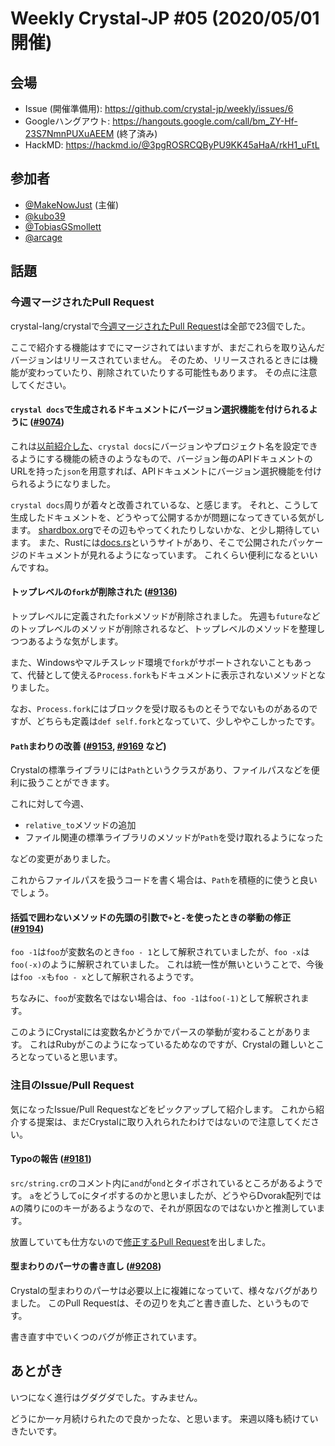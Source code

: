 # Weekly Crystal-JP #05 (2020/05/01開催)

## 会場

- Issue (開催準備用): <https://github.com/crystal-jp/weekly/issues/6>
- Googleハングアウト: <https://hangouts.google.com/call/bm_ZY-Hf-23S7NmnPUXuAEEM> (終了済み)
- HackMD: <https://hackmd.io/@3pgROSRCQByPU9KK45aHaA/rkH1_uFtL>

## 参加者

- [@MakeNowJust][] (主催)
- [@kubo39][]
- [@TobiasGSmollett][]
- [@arcage][]

[@MakeNowJust]: https://github.com/MakeNowJust
[@TobiasGSmollett]: https://github.com/TobiasGSmollett
[@kubo39]: https://github.com/kubo39
[@arcage]: https://github.com/arcage

## 話題

### 今週マージされたPull Request

crystal-lang/crystalで[今週マージされたPull Request](https://github.com/crystal-lang/crystal/pulls?q=is%3Apr+is%3Amerged+updated%3A2020-04-24..2020-05-01)は全部で23個でした。

ここで紹介する機能はすでにマージされてはいますが、まだこれらを取り込んだバージョンはリリースされていません。
そのため、リリースされるときには機能が変わっていたり、削除されていたりする可能性もあります。
その点に注意してください。

#### `crystal docs`で生成されるドキュメントにバージョン選択機能を付けられるように ([#9074](https://github.com/crystal-lang/crystal/pull/9074))

これは[以前紹介した](https://crystal-jp.github.io/weekly/#/minutes/2020-04-17?id=crystal-docsがプロジェクト名とそのバージョンを指定できるように-a-hrefhttpsgithubcomcrystal-langcrystalpull8792-target_blank8792)、`crystal docs`にバージョンやプロジェクト名を設定できるようにする機能の続きのようなもので、バージョン毎のAPIドキュメントのURLを持った`json`を用意すれば、APIドキュメントにバージョン選択機能を付けられるようになりました。

`crystal docs`周りが着々と改善されているな、と感じます。
それと、こうして生成したドキュメントを、どうやって公開するかが問題になってきている気がします。
[shardbox.org](https://shardbox.org)でその辺もやってくれたりしないかな、と少し期待しています。
また、Rustには[docs.rs](https://docs.rs)というサイトがあり、そこで公開されたパッケージのドキュメントが見れるようになっています。
これくらい便利になるといいんですね。

#### トップレベルの`fork`が削除された ([#9136](https://github.com/crystal-lang/crystal/pull/9136))

トップレベルに定義された`fork`メソッドが削除されました。
先週も`future`などのトップレベルのメソッドが削除されるなど、トップレベルのメソッドを整理しつつあるような気がします。

また、Windowsやマルチスレッド環境で`fork`がサポートされないこともあって、代替として使える`Process.fork`もドキュメントに表示されないメソッドとなりました。

なお、`Process.fork`にはブロックを受け取るものとそうでないものがあるのですが、どちらも定義は`def self.fork`となっていて、少しややこしかったです。

#### `Path`まわりの改善 ([#9153](https://github.com/crystal-lang/crystal/pull/9153), [#9169](https://github.com/crystal-lang/crystal/pull/9169) など)

Crystalの標準ライブラリには`Path`というクラスがあり、ファイルパスなどを便利に扱うことができます。

これに対して今週、

  - `relative_to`メソッドの追加
  - ファイル関連の標準ライブラリのメソッドが`Path`を受け取れるようになった

などの変更がありました。

これからファイルパスを扱うコードを書く場合は、`Path`を積極的に使うと良いでしょう。

#### 括弧で囲わないメソッドの先頭の引数で`+`と`-`を使ったときの挙動の修正 ([#9194](https://github.com/crystal-lang/crystal/pull/9194))

`foo -1`は`foo`が変数名のとき`foo - 1`として解釈されていましたが、`foo -x`は`foo(-x)`のように解釈されていました。
これは統一性が無いということで、今後は`foo -x`も`foo - x`として解釈されるようです。

ちなみに、`foo`が変数名ではない場合は、`foo -1`は`foo(-1)`として解釈されます。

このようにCrystalには変数名かどうかでパースの挙動が変わることがあります。
これはRubyがこのようになっているためなのですが、Crystalの難しいところとなっていると思います。

### 注目のIssue/Pull Request

気になったIssue/Pull Requestなどをピックアップして紹介します。
これから紹介する提案は、まだCrystalに取り入れられたわけではないので注意してください。

#### Typoの報告 ([#9181](https://github.com/crystal-lang/crystal/issues/9181))

`src/string.cr`のコメント内に`and`が`ond`とタイポされているところがあるようです。
`a`をどうして`o`にタイポするのかと思いましたが、どうやらDvorak配列では`A`の隣りに`O`のキーがあるようなので、それが原因なのではないかと推測しています。

放置していても仕方ないので[修正するPull Request](https://github.com/crystal-lang/crystal/pull/9212)を出しました。

#### 型まわりのパーサの書き直し ([#9208](https://github.com/crystal-lang/crystal/pull/9208))

Crystalの型まわりのパーサは必要以上に複雑になっていて、様々なバグがありました。
このPull Requestは、その辺りを丸ごと書き直した、というものです。

書き直す中でいくつのバグが修正されています。

## あとがき

いつになく進行はグダグダでした。すみません。

どうにか一ヶ月続けられたので良かったな、と思います。
来週以降も続けていきたいです。
